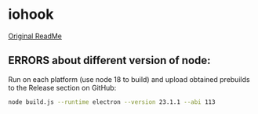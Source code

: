 # iohook
[Original ReadMe](https://github.com/wilix-team/iohook/blob/master/README.md)

## ERRORS about different version of node:
Run on each platform (use node 18 to build) and upload obtained prebuilds to the Release section on GitHub:
```bash
node build.js --runtime electron --version 23.1.1 --abi 113
```
